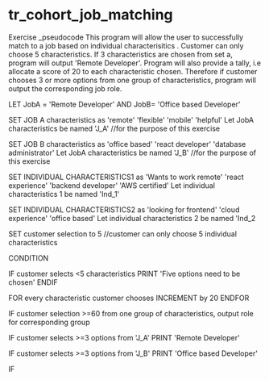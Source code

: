 # tr_cohort_job_matching
Exercise
_pseudocode
This program will allow the user to successfully match to a job based on individual characterisitics . Customer can only choose 5 characteristics. If 3 characteristics are chosen from set a, program will output 'Remote Developer'. Program will also provide a tally, i.e allocate a score of 20 to each characteristic chosen. Therefore if customer chooses 3 or more options from one group of characteristics, program will output the corresponding job role.

LET JobA = 'Remote Developer'
AND JobB= 'Office based Developer'

SET JOB A characteristics as 'remote' 'flexible' 'mobile' 'helpful'
Let JobA characteristics be named 'J_A'    //for the purpose of this exercise

SET JOB B characteristics as 'office based' 'react developer' 'database administrator' 
Let JobA characteristics be named 'J_B'     //for the purpose of this exercise

SET INDIVIDUAL CHARACTERISTICS1 as 'Wants to work remote' 'react experience' 'backend developer' 'AWS certified' 
Let individual characteristics 1 be named 'Ind_1'

SET INDIVIDUAL CHARACTERISTICS2 as 'looking for frontend' 'cloud experience' 'office based'
Let individual characteristics 2 be named 'Ind_2

SET customer selection to 5 //customer can only choose 5 individual characteristics

CONDITION

IF customer selects <5 characteristics
PRINT 'Five options need to be chosen'
ENDIF



FOR every characteristic customer chooses
 INCREMENT by 20
 ENDFOR
 
 IF customer selection >=60 from one group of characteristics, output role for corresponding group
 
 IF customer selects >=3 options from 'J_A'
        PRINT 'Remote Developer'
        
        
 IF customer selects >=3 options from 'J_B'
        PRINT 'Office based Developer' 
        

IF
